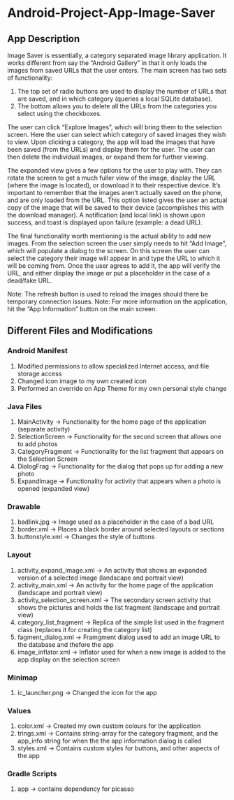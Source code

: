 # Android-Project-App-Image-Saver

## App Description
Image Saver is essentially, a category separated image library application. It works different from say the “Android Gallery” in that it only loads the images from saved URLs that the user enters. The main screen has two sets of functionality: 
1. The top set of radio buttons are used to display the number of URLs that are saved, and in which category (queries a local SQLite database).
2. The bottom allows you to delete all the URLs from the categories you select using the checkboxes.

The user can click “Explore Images”, which will bring them to the selection screen. Here the user can select which category of saved images they wish to view. Upon clicking a category, the app will load the images that have been saved (from the URLs) and display them for the user. The user can then delete the individual images, or expand them for further viewing.

The expanded view gives a few options for the user to play with. They can rotate the screen to get a much fuller view of the image, display the URL (where the image is located), or download it to their respective device. It’s important to remember that the images aren’t actually saved on the phone, and are only loaded from the URL. This option listed gives the user an actual copy of the image that will be saved to their device (accomplishes this with the download manager). A notification (and local link) is shown upon success, and toast is displayed upon failure (example: a dead URL).

The final functionality worth mentioning is the actual ability to add new images. From the selection screen the user simply needs to hit “Add Image”, which will populate a dialog to the screen. On this screen the user can select the category their image will appear in and type the URL to which it will be coming from. Once the user agrees to add it, the app will verify the URL, and either display the image or put a placeholder in the case of a dead/fake URL.

Note: The refresh button is used to reload the images should there be temporary connection issues.
Note: For more information on the application, hit the “App Information” button on the main screen.

## Different Files and Modifications

### Android Manifest
1. Modified permissions to allow specialized Internet access, and file storage access
2. Changed icon image to my own created icon
3. Performed an override on App Theme for my own personal style change 

### Java Files
1. MainActivity -> Functionality for the home page of the application (separate activity)
2. SelectionScreen -> Functionality for the second screen that allows one to add photos
3. CategoryFragment -> Functionality for the list fragment that appears on the Selection Screen
4. DialogFrag -> Functionality for the dialog that pops up for adding a new photo
5. ExpandImage -> Functionality for activity that appears when a photo is opened (expanded view)

### Drawable
1. badlink.jpg -> Image used as a placeholder in the case of a bad URL
2. border.xml -> Places a black border around selected layouts or sections
3. buttonstyle.xml -> Changes the style of buttons 

### Layout
1. activity_expand_image.xml -> An activity that shows an expanded version of a selected image (landscape and portrait view)
2. activity_main.xml -> An activity for the home page of the application (landscape and portrait view)
3. activity_selection_screen.xml -> The secondary screen activity that shows the pictures and holds the list fragment (landscape and portrait view)
4. category_list_fragment -> Replica of the simple list used in the fragment class (replaces it for creating the category list)
5. fagment_dialog.xml -> Framgment dialog used to add an image URL to the database and thefore the app
6. image_inflator.xml -> Inflator used for when a new image is added to the app display on the selection screen

### Minimap
1. ic_launcher.png -> Changed the icon for the app

### Values
1. color.xml -> Created my own custom colours for the application
2. trings.xml -> Contains string-array for the category fragment, and the app_info string for when the the app information dialog is called
3. styles.xml -> Contains custom styles for buttons, and other aspects of the app

### Gradle Scripts
1. app -> contains dependency for picasso
